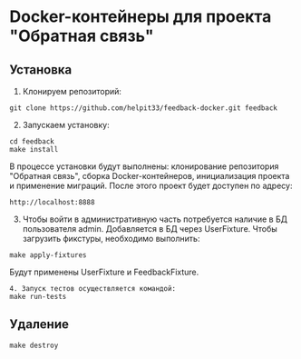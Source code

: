 # Docker-контейнеры для проекта "Обратная связь"
## Установка
1. Клонируем репозиторий:
```
git clone https://github.com/helpit33/feedback-docker.git feedback
```
2. Запускаем установку:
```
cd feedback
make install
```
В процессе установки будут выполнены: клонирование репозитория "Обратная связь", сборка Docker-контейнеров, инициализация проекта и применение миграций.
После этого проект будет доступен по адресу:
```
http://localhost:8888
```
3. Чтобы войти в административную часть потребуется наличие в БД пользователя admin. Добавляется в БД через UserFixture. Чтобы загрузить фикстуры, необходимо выполнить:
```
make apply-fixtures
```
Будут применены UserFixture и FeedbackFixture.
```
4. Запуск тестов осуществляется командой:
make run-tests
```
## Удаление
```
make destroy
```
